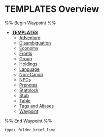 # TEMPLATES Overview

%% Begin Waypoint %%

* **[TEMPLATES](TEMPLATES.md)**
  * [Adventure](Adventure.md)
  * [Disambiguation](Disambiguation.md)
  * [Economy](Economy.md)
  * [Fronts](..\..\Game%20Notes\Fronts\Fronts.md)
  * [Group](Group.md)
  * [Holdings](Holdings.md)
  * [Language](Language.md)
  * [Non-Canon](Non-Canon.md)
  * [NPCs](..\..\Game%20Notes\NPCs\NPCs.md)
  * [Prenotes](..\..\Game%20Notes\Prenotes\Prenotes.md)
  * [Statblock](Statblock.md)
  * [Stub](Stub.md)
  * [Table](Table.md)
  * [Tags and Aliases](Tags%20and%20Aliases.md)
  * [Waypoint](Waypoint.md)

%% End Waypoint %%

````ccard
type: folder_brief_live
````
